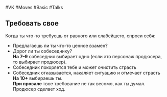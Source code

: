#VK  #Moves #Basic #Talks 
## Требовать свое  
Когда ты что-то требуешь от равного или слабейшего,  спроси себя:   
- Предлагаешь ли ты что-то ценное взамен?   
- Дорог ли ты собеседнику?   
**На 7–9** собеседник выбирает одно (если это персонаж  продюсера, то выбирает продюсер).  
- Собеседник покоряется тебе и может очистить  страсть   
- Собеседник отказывается, накаляет ситуацию  и отмечает страсть  
**На 10+** выбираешь ты.   
**При провале** твое требование не так весомо, как ты  думал. Продюсер сделает ход.